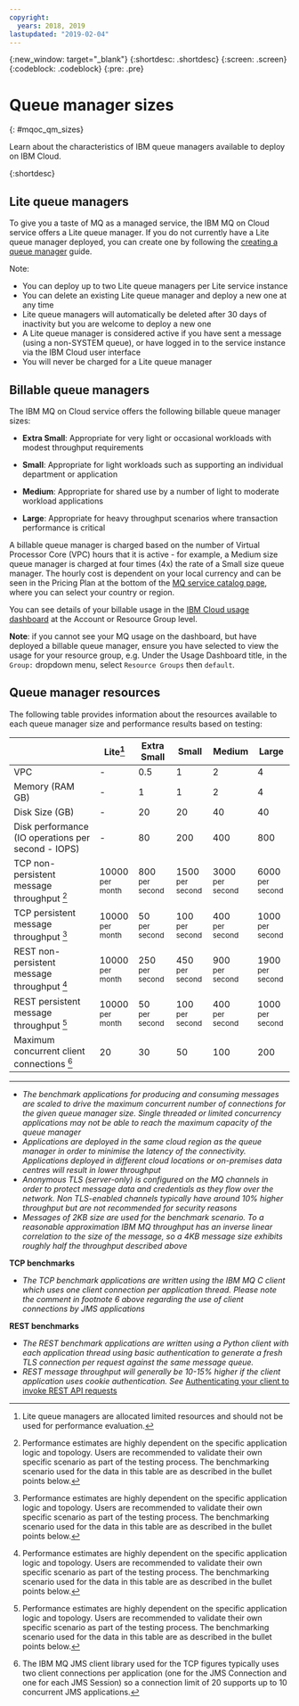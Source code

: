 ```yaml
---
copyright:
  years: 2018, 2019
lastupdated: "2019-02-04"
---
```


{:new_window: target="_blank"}
{:shortdesc: .shortdesc}
{:screen: .screen}
{:codeblock: .codeblock}
{:pre: .pre}

# Queue manager sizes
{: #mqoc_qm_sizes}

Learn about the characteristics of IBM queue managers available to deploy on IBM Cloud.

{:shortdesc}

## Lite queue managers

To give you a taste of MQ as a managed service, the IBM MQ on Cloud service offers a Lite queue manager. If you do not currently have a Lite queue manager deployed, you can create one by following the [creating a queue manager](/docs/services/mqcloud?topic=mqcloud-mqoc_create_qm) guide.

Note:
* You can deploy up to two Lite queue managers per Lite service instance
* You can delete an existing Lite queue manager and deploy a new one at any time
* Lite queue managers will automatically be deleted after 30 days of inactivity but you are welcome to deploy a new one
* A Lite queue manager is considered active if you have sent a message (using a non-SYSTEM queue), or have logged in to the service instance via the IBM Cloud user interface
* You will never be charged for a Lite queue manager

## Billable queue managers

The IBM MQ on Cloud service offers the following billable queue manager sizes:
* **Extra Small**: Appropriate for very light or occasional workloads with modest throughput requirements

* **Small**: Appropriate for light workloads such as supporting an individual department or application

* **Medium**: Appropriate for shared use by a number of light to moderate workload applications

* **Large**: Appropriate for heavy throughput scenarios where transaction performance is critical

A billable queue manager is charged based on the number of Virtual Processor Core (VPC) hours that it is active - for example, a Medium size queue manager is charged at four times (4x) the rate of a Small size queue manager. The hourly cost is dependent on your local currency and can be seen in the Pricing Plan at the bottom of the [MQ service catalog page](https://cloud.ibm.com/catalog/services/mq), where you can select your country or region.

You can see details of your billable usage in the [IBM Cloud usage dashboard](https://cloud.ibm.com/account/usage) at the Account or Resource Group level.

**Note**: if you cannot see your MQ usage on the dashboard, but have deployed a billable queue manager, ensure you have selected to view the usage for your resource group, e.g. Under the Usage Dashboard title, in the `Group:` dropdown menu, select `Resource Groups` then `default`.

## Queue manager resources

The following table provides information about the resources available to each queue manager size and performance results based on testing:

|                               | Lite[^f1]   | Extra Small | Small | Medium | Large |
|-------------------------------|---------|-------|-------|--------|-------|
| VPC                           | -       | 0.5   | 1      | 2     |  4    |
| Memory (RAM GB)               | -       | 1     | 1      | 2     |  4    |
| Disk Size (GB)                | -       | 20    | 20     | 40    |  40  |
| Disk performance (IO operations per second - IOPS) | -       | 80    | 200    | 400   | 800  |
| TCP non-persistent message throughput [^f2] | 10000 <br> <small>per month</small> |  800 <br> <small>per second</small>| 1500 <br> <small>per second</small> |  3000 <br> <small>per second</small> | 6000 <br> <small>per second</small> |  
| TCP persistent message throughput [^f3] | 10000 <br> <small>per month</small> | 50 <br> <small>per second</small>|  100 <br> <small>per second</small>| 400 <br> <small>per second</small>| 1000 <br> <small>per second</small>
| REST non-persistent message throughput [^f4] | 10000 <br> <small>per month</small> | 250 <br> <small>per second</small> | 450 <br> <small>per second</small> | 900 <br> <small>per second</small> | 1900 <br> <small>per second</small>
| REST persistent message throughput [^f5] | 10000 <br> <small>per month</small> | 50 <br> <small>per second</small> | 100 <br> <small>per second</small> | 400 <br> <small>per second</small> | 1000 <br> <small>per second</small>
| Maximum concurrent client connections [^f6] | 20      | 30    |  50    |  100  | 200  |

---

[^f1]: Lite queue managers are allocated limited resources and should not be used for performance evaluation.

[^f2]: Performance estimates are highly dependent on the specific application logic and topology. Users are recommended to validate their own specific scenario as part of the testing process. The benchmarking scenario used for the data in this table are as described in the bullet points below.

[^f3]: Performance estimates are highly dependent on the specific application logic and topology. Users are recommended to validate their own specific scenario as part of the testing process. The benchmarking scenario used for the data in this table are as described in the bullet points below.

[^f4]: Performance estimates are highly dependent on the specific application logic and topology. Users are recommended to validate their own specific scenario as part of the testing process. The benchmarking scenario used for the data in this table are as described in the bullet points below.

[^f5]: Performance estimates are highly dependent on the specific application logic and topology. Users are recommended to validate their own specific scenario as part of the testing process. The benchmarking scenario used for the data in this table are as described in the bullet points below.

[^f6]: The IBM MQ JMS client library used for the TCP figures typically uses two client connections per application (one for the JMS Connection and one for each JMS Session) so a connection limit of 20 supports up to 10 concurrent JMS applications.

* _The benchmark applications for producing and consuming messages are scaled to drive the maximum concurrent number of connections for the given queue manager size. Single threaded or limited concurrency applications may not be able to reach the maximum capacity of the queue manager_
* _Applications are deployed in the same cloud region as the queue manager in order to minimise the latency of the connectivity. Applications deployed in different cloud locations or on-premises data centres will result in lower throughput_
* _Anonymous TLS (server-only) is configured on the MQ channels in order to protect message data and credentials as they flow over the network. Non TLS-enabled channels typically have around 10% higher throughput but are not recommended for security reasons_
* _Messages of 2KB size are used for the benchmark scenario. To a reasonable approximation IBM MQ throughput has an inverse linear correlation to the size of the message, so a 4KB message size exhibits roughly half the throughput described above_

**TCP benchmarks**

* _The TCP benchmark applications are written using the IBM MQ C client which uses one client connection per application thread. Please note the comment in footnote 6 above regarding the use of client connections by JMS applications_

**REST benchmarks**

* _The REST benchmark applications are written using a Python client with each application thread using basic authentication to generate a fresh TLS connection per request against the same message queue._
* _REST message throughput will generally be 10-15% higher if the client application uses cookie authentication. See_ [Authenticating your client to invoke REST API requests](/docs/services/mqcloud?topic=mqcloud-mqoc_qm_rest_api)
